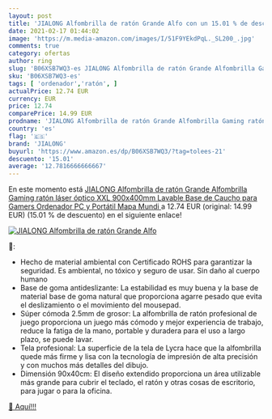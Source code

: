 ```yaml
---
layout: post
title: 'JIALONG Alfombrilla de ratón Grande Alfo con un 15.01 % de descuento'
date: 2021-02-17 01:44:02
image: 'https://m.media-amazon.com/images/I/51F9YEkdPqL._SL200_.jpg'
comments: true
category: ofertas
author: ring
slug: 'B06XSB7WQ3-es JIALONG Alfombrilla de ratón Grande Alfombrilla Gaming...'
sku: 'B06XSB7WQ3-es'
tags: [ 'ordenador','ratón', ]
actualPrice: 12.74 EUR
currency: EUR
price: 12.74
comparePrice: 14.99 EUR
prodname: 'JIALONG Alfombrilla de ratón Grande Alfombrilla Gaming ratón láser  óptico XXL 900x400mm  Lavable  Base de Caucho para Gamers Ordenador  PC y Portátil  Mapa Mundi '
country: 'es'
flag: '🇪🇸'
brand: 'JIALONG'
buyurl: 'https://www.amazon.es/dp/B06XSB7WQ3/?tag=tolees-21'
descuento: '15.01'
average: '12.7816666666667'
---
```


En este momento está [JIALONG Alfombrilla de ratón Grande Alfombrilla Gaming ratón láser  óptico XXL 900x400mm  Lavable  Base de Caucho para Gamers Ordenador  PC y Portátil  Mapa Mundi ](https://www.amazon.es/dp/B06XSB7WQ3/?tag=tolees-21) a 12.74 EUR (original: 14.99 EUR) (15.01 %  de descuento) en el siguiente enlace!

[![JIALONG Alfombrilla de ratón Grande Alfo](https://m.media-amazon.com/images/I/51F9YEkdPqL._SL200_.jpg)](https://www.amazon.es/dp/B06XSB7WQ3/?tag=tolees-21)

🔎:

- Hecho de material ambiental con Certificado ROHS para garantizar la seguridad. Es ambiental, no tóxico y seguro de usar. Sin daño al cuerpo humano
- Base de goma antideslizante: La estabilidad es muy buena y la base de material base de goma natural que proporciona agarre pesado que evita el deslizamiento o el movimiento del mousepad.
- Súper cómoda 2.5mm de grosor: La alfombrilla de ratón profesional de juego proporciona un juego más cómodo y mejor experiencia de trabajo, reduce la fatiga de la mano, portable y duradera para el uso a largo plazo, se puede lavar.
- Tela profesional: La superficie de la tela de Lycra hace que la alfombrilla quede más firme y lisa con la tecnología de impresión de alta precisión y con muchos más detalles del dibujo.
- Dimensión 90x40cm: El diseño extendido proporciona un área utilizable más grande para cubrir el teclado, el ratón y otras cosas de escritorio, para jugar o para la oficina.

[🛒 Aquí!!!](https://www.amazon.es/dp/B06XSB7WQ3/?tag=tolees-21)
